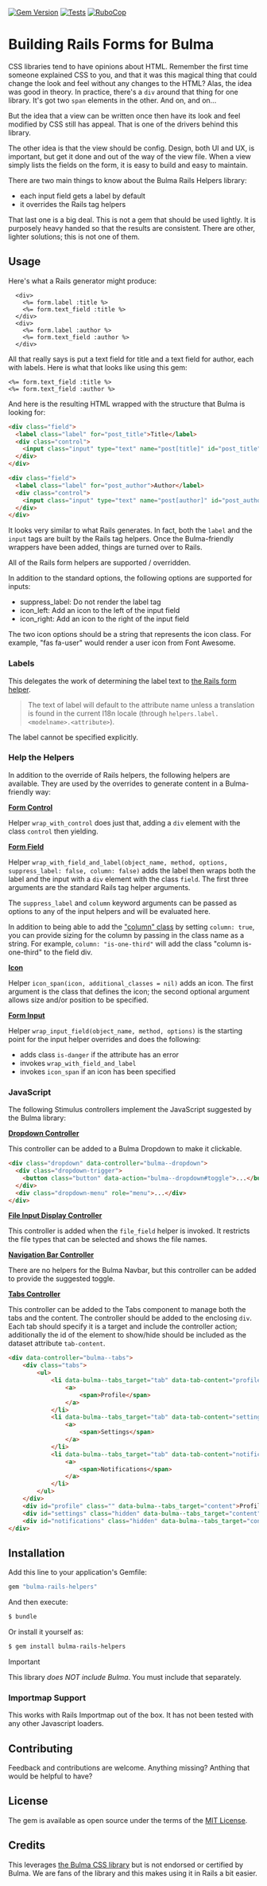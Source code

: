 [![Gem Version](https://badge.fury.io/rb/bulma-rails-helpers.svg)](https://badge.fury.io/rb/bulma-rails-helpers)
[![Tests](https://github.com/rocksolt/bulma-rails-helpers/actions/workflows/test.yml/badge.svg)](https://github.com/rocksolt/bulma-rails-helpers/actions/workflows/test.yml)
[![RuboCop](https://github.com/rocksolt/bulma-rails-helpers/actions/workflows/rubocop.yml/badge.svg)](https://github.com/rocksolt/bulma-rails-helpers/actions/workflows/rubocop.yml)

# Building Rails Forms for Bulma

CSS libraries tend to have opinions about HTML. Remember the first time someone explained CSS to you,
and that it was this magical thing that could change the look and feel without any changes to the
HTML? Alas, the idea was good in theory. In practice, there's a `div` around that thing for one
library. It's got two `span` elements in the other. And on, and on...

But the idea that a view can be written once then have its look and feel modified by CSS still has
appeal. That is one of the drivers behind this library.

The other idea is that the view should be config. Design, both UI and UX, is important, but get it
done and out of the way of the view file. When a view simply lists the fields on the form, it is
easy to build and easy to maintain.

There are two main things to know about the Bulma Rails Helpers library:
- each input field gets a label by default
- it overrides the Rails tag helpers

That last one is a big deal. This is not a gem that should be used lightly. It is purposely heavy
handed so that the results are consistent. There are other, lighter solutions; this is not one of them.


## Usage

Here's what a Rails generator might produce:

```erb
  <div>
    <%= form.label :title %>
    <%= form.text_field :title %>
  </div>
  <div>
    <%= form.label :author %>
    <%= form.text_field :author %>
  </div>
```

All that really says is put a text field for title and a text field for author, each with labels.
Here is what that looks like using this gem:

```erb
<%= form.text_field :title %>
<%= form.text_field :author %>
```

And here is the resulting HTML wrapped with the structure that Bulma is looking for:

```html
<div class="field">
  <label class="label" for="post_title">Title</label>
  <div class="control">
    <input class="input" type="text" name="post[title]" id="post_title" value="Building Rails Forms for Bulma" />
  </div>
</div>

<div class="field">
  <label class="label" for="post_author">Author</label>
  <div class="control">
    <input class="input" type="text" name="post[author]" id="post_author" value="Todd" />
  </div>
</div>
```

It looks very similar to what Rails generates. In fact, both the `label` and the `input` tags are built
by the Rails tag helpers. Once the Bulma-friendly wrappers have been added, things are turned over
to Rails.

All of the Rails form helpers are supported / overridden.

In addition to the standard options, the following options are supported for inputs:

- suppress_label: Do not render the label tag
- icon_left: Add an icon to the left of the input field
- icon_right: Add an icon to the right of the input field

The two icon options should be a string that represents the icon class. For example, "fas fa-user" would render a user
icon from Font Awesome.

### Labels

This delegates the work of determining the label text to
[the Rails form helper](https://api.rubyonrails.org/classes/ActionView/Helpers/FormHelper.html#method-i-label).

> The text of label will default to the attribute name unless a translation is found in the current I18n locale (through `helpers.label.<modelname>.<attribute>`).

The label cannot be specified explicitly.

### Help the Helpers

In addition to the override of Rails helpers, the following helpers are available. They are used by
the overrides to generate content in a Bulma-friendly way:

**[Form Control](https://bulma.io/documentation/form/general/#form-control)**

Helper `wrap_with_control` does just that, adding a `div` element with the class `control` then
yielding.

**[Form Field](https://bulma.io/documentation/form/general/#form-field)**

Helper `wrap_with_field_and_label(object_name, method, options, suppress_label: false, column: false)`
adds the label then wraps both the label and the input with a `div` element with the class `field`.
The first three arguments are the standard Rails tag helper arguments.

The `suppress_label` and `column` keyword arguments can be passed as options to any of the input
helpers and will be evaluated here.

In addition to being able to add the ["column" class](https://bulma.io/documentation/columns/basics/)
by setting `column: true`, you can provide sizing for the column by passing in the class name as a
string. For example, `column: "is-one-third"` will add the class "column is-one-third" to the field div.

**[Icon](https://bulma.io/documentation/elements/icon/)**

Helper `icon_span(icon, additional_classes = nil)` adds an icon. The first argument is the class
that defines the icon; the second optional argument allows size and/or position to be specified.

**[Form Input](https://bulma.io/documentation/form/general/#complete-form-example)**

Helper `wrap_input_field(object_name, method, options)` is the starting point for the input helper
overrides and does the following:

- adds class `is-danger` if the attribute has an error
- invokes `wrap_with_field_and_label`
- invokes `icon_span` if an icon has been specified


### JavaScript

The following Stimulus controllers implement the JavaScript suggested by the Bulma library:

**[Dropdown Controller](https://bulma.io/documentation/components/dropdown/#hoverable-or-toggable)**

This controller can be added to a Bulma Dropdown to make it clickable.

```html
<div class="dropdown" data-controller="bulma--dropdown">
  <div class="dropdown-trigger">
    <button class="button" data-action="bulma--dropdown#toggle">...</button>
  </div>
  <div class="dropdown-menu" role="menu">...</div>
</div>
```

**[File Input Display Controller](https://bulma.io/documentation/form/file/#javascript)**

This controller is added when the `file_field` helper is invoked. It restricts the file types that
can be selected and shows the file names.

**[Navigation Bar Controller](https://bulma.io/documentation/components/navbar/)**

There are no helpers for the Bulma Navbar, but this controller can be added to provide the suggested
toggle.

**[Tabs Controller](https://bulma.io/documentation/components/tabs/)**

This controller can be added to the Tabs component to manage both the tabs and the content. The controller should be added to the enclosing `div`. Each tab should specify it is a target and include the controller action; additionally the id of the element to show/hide should be included as the dataset attribute `tab-content`.

```html
<div data-controller="bulma--tabs">
	<div class="tabs">
		<ul>
			<li data-bulma--tabs_target="tab" data-tab-content="profile" data-action="click->bulma--tabs#showTabContent" class="is-active">
				<a>
					<span>Profile</span>
				</a>
			</li>
			<li data-bulma--tabs_target="tab" data-tab-content="settings" data-action="click->bulma--tabs#showTabContent">
				<a>
					<span>Settings</span>
				</a>
			</li>
			<li data-bulma--tabs_target="tab" data-tab-content="notifications" data-action="click->bulma--tabs#showTabContent">
				<a>
					<span>Notifications</span>
				</a>
			</li>
		</ul>
	</div>
	<div id="profile" class="" data-bulma--tabs_target="content">Profile content goes here</div>
	<div id="settings" class="hidden" data-bulma--tabs_target="content">Settings content goes here</div>
	<div id="notifications" class="hidden" data-bulma--tabs_target="content">Notifications content goes here</div>
</div>
```

## Installation
Add this line to your application's Gemfile:

```ruby
gem "bulma-rails-helpers"
```

And then execute:
```bash
$ bundle
```

Or install it yourself as:
```bash
$ gem install bulma-rails-helpers
```

> [!IMPORTANT]
> This library *does NOT include Bulma*. You must include that separately.

### Importmap Support

This works with Rails Importmap out of the box. It has not been tested with any other Javascript
loaders.

## Contributing

Feedback and contributions are welcome. Anything missing? Anthing that would be helpful to have?

## License

The gem is available as open source under the terms of the [MIT License](https://opensource.org/licenses/MIT).

## Credits

This leverages [the Bulma CSS library](https://bulma.io/documentation/) but is not endorsed or
certified by Bulma. We are fans of the library and this makes using it in Rails a bit easier.
